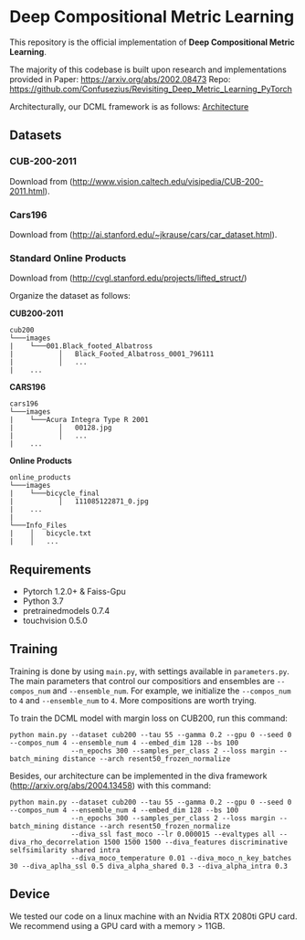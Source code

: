 # Deep Compositional Metric Learning

This repository is the official implementation of **Deep Compositional Metric Learning**. 

The majority of this codebase is built upon research and implementations provided in 
Paper: https://arxiv.org/abs/2002.08473 
Repo: https://github.com/Confusezius/Revisiting_Deep_Metric_Learning_PyTorch

Architecturally, our DCML framework is as follows:
[Architecture](Image/framework.PNG)

## Datasets 

### CUB-200-2011

Download from (http://www.vision.caltech.edu/visipedia/CUB-200-2011.html).

### Cars196

Download from (http://ai.stanford.edu/~jkrause/cars/car_dataset.html).

### Standard Online Products

Download from (http://cvgl.stanford.edu/projects/lifted_struct/)

Organize the dataset as follows:

__CUB200-2011__
```
cub200
└───images
|    └───001.Black_footed_Albatross
|           │   Black_Footed_Albatross_0001_796111
|           │   ...
|    ...
```

__CARS196__
```
cars196
└───images
|    └───Acura Integra Type R 2001
|           │   00128.jpg
|           │   ...
|    ...
```

__Online Products__
```
online_products
└───images
|    └───bicycle_final
|           │   111085122871_0.jpg
|    ...
|
└───Info_Files
|    │   bicycle.txt
|    │   ...
```

## Requirements
* Pytorch 1.2.0+ & Faiss-Gpu
* Python 3.7
* pretrainedmodels 0.7.4
* touchvision 0.5.0

## Training
Training is done by using `main.py`, with settings available in `parameters.py`. The main parameters that control our compositiors and ensembles are `--compos_num` and `--ensemble_num`. 
For example, we initialize the `--compos_num` to `4` and `--ensemble_num` to `4`. More compositions are worth trying.

To train the DCML model with margin loss on CUB200, run this command:

```
python main.py --dataset cub200 --tau 55 --gamma 0.2 --gpu 0 --seed 0 --compos_num 4 --ensemble_num 4 --embed_dim 128 --bs 100
               --n_epochs 300 --samples_per_class 2 --loss margin --batch_mining distance --arch resent50_frozen_normalize
```

Besides, our architecture can be implemented in the diva framework (http://arxiv.org/abs/2004.13458) with this command:

```
python main.py --dataset cub200 --tau 55 --gamma 0.2 --gpu 0 --seed 0 --compos_num 4 --ensemble_num 4 --embed_dim 128 --bs 100
               --n_epochs 300 --samples_per_class 2 --loss margin --batch_mining distance --arch resent50_frozen_normalize
               --diva_ssl fast_moco --lr 0.000015 --evaltypes all --diva_rho_decorrelation 1500 1500 1500 --diva_features discriminative selfsimilarity shared intra
               --diva_moco_temperature 0.01 --diva_moco_n_key_batches 30 --diva_aplha_ssl 0.5 diva_alpha_shared 0.3 --diva_alpha_intra 0.3
```


## Device 

We tested our code on a linux machine with an Nvidia RTX 2080ti GPU card. We recommend using a GPU card with a memory > 11GB.

